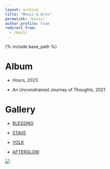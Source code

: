 ```yaml
---
layout: archive
title: "Music & Arts"
permalink: /music/
author_profile: true
redirect_from:
  - /music
---
```


{% include base_path %}

Album
======
* Hours, 2023

* An Unconstrained Journey of Thoughts, 2021

Gallery
======
* [BLESSING](blessing.png)
  
* [STAVE](stave.png)
  
* [YOLK](images/yolk.png)
  
* [AFTERGLOW](afterglow.png)

![](afterglow.png)

